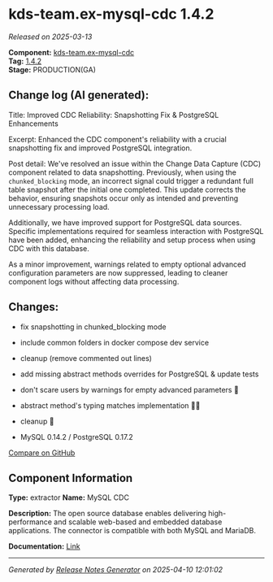 #  kds-team.ex-mysql-cdc 1.4.2

_Released on 2025-03-13_

**Component:** [kds-team.ex-mysql-cdc](https://github.com/keboola/python-cdc-component)  
**Tag:** [1.4.2](https://github.com/keboola/python-cdc-component/releases/tag/1.4.2)  
**Stage:** PRODUCTION(GA)


## Change log (AI generated):
Title: Improved CDC Reliability: Snapshotting Fix & PostgreSQL Enhancements

Excerpt: Enhanced the CDC component's reliability with a crucial snapshotting fix and improved PostgreSQL integration.

Post detail:
We've resolved an issue within the Change Data Capture (CDC) component related to data snapshotting. Previously, when using the `chunked_blocking` mode, an incorrect signal could trigger a redundant full table snapshot after the initial one completed. This update corrects the behavior, ensuring snapshots occur only as intended and preventing unnecessary processing load.

Additionally, we have improved support for PostgreSQL data sources. Specific implementations required for seamless interaction with PostgreSQL have been added, enhancing the reliability and setup process when using CDC with this database.

As a minor improvement, warnings related to empty optional advanced configuration parameters are now suppressed, leading to cleaner component logs without affecting data processing.



## Changes:



- fix snapshotting in chunked_blocking mode 




- include common folders in docker compose dev service 




- cleanup (remove commented out lines) 




- add missing abstract methods overrides for PostgreSQL & update tests 




- don't scare users by warnings for empty advanced parameters 👻 




- abstract method's typing matches implementation 👷‍♂️ 




- cleanup 🧹 




- MySQL 0.14.2 / PostgreSQL 0.17.2 



[Compare on GitHub](https://github.com/keboola/python-cdc-component/compare/1.4.1...1.4.2)



## Component Information
**Type:** extractor
**Name:** MySQL CDC

**Description:** The open source database enables delivering high-performance and scalable web-based and embedded database applications. The connector is compatible with both MySQL and MariaDB.


**Documentation:** [Link](https://help.keboola.com/components/extractors/database/mysql/#mysql-log-based-cdc)



---
_Generated by [Release Notes Generator](https://github.com/keboola/release-notes-generator)
on 2025-04-10 12:01:02_